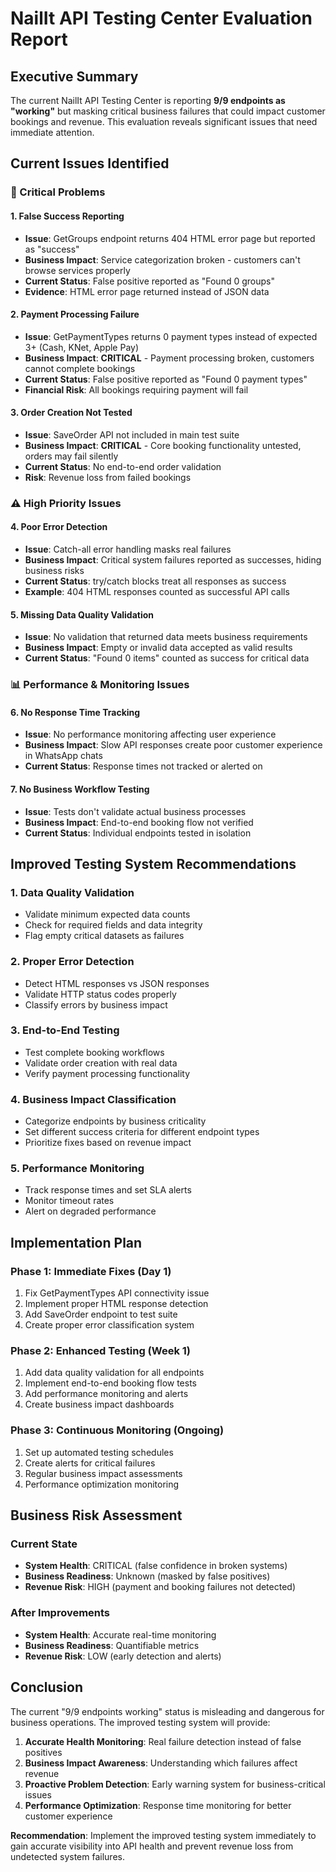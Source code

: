 # NailIt API Testing Center Evaluation Report

## Executive Summary

The current NailIt API Testing Center is reporting **9/9 endpoints as "working"** but masking critical business failures that could impact customer bookings and revenue. This evaluation reveals significant issues that need immediate attention.

## Current Issues Identified

### 🚨 Critical Problems

#### 1. **False Success Reporting**
- **Issue**: GetGroups endpoint returns 404 HTML error page but reported as "success"
- **Business Impact**: Service categorization broken - customers can't browse services properly  
- **Current Status**: False positive reported as "Found 0 groups"
- **Evidence**: HTML error page returned instead of JSON data

#### 2. **Payment Processing Failure**
- **Issue**: GetPaymentTypes returns 0 payment types instead of expected 3+ (Cash, KNet, Apple Pay)
- **Business Impact**: **CRITICAL** - Payment processing broken, customers cannot complete bookings
- **Current Status**: False positive reported as "Found 0 payment types"
- **Financial Risk**: All bookings requiring payment will fail

#### 3. **Order Creation Not Tested**
- **Issue**: SaveOrder API not included in main test suite
- **Business Impact**: **CRITICAL** - Core booking functionality untested, orders may fail silently
- **Current Status**: No end-to-end order validation
- **Risk**: Revenue loss from failed bookings

### ⚠️ High Priority Issues

#### 4. **Poor Error Detection**
- **Issue**: Catch-all error handling masks real failures
- **Business Impact**: Critical system failures reported as successes, hiding business risks
- **Current Status**: try/catch blocks treat all responses as success
- **Example**: 404 HTML responses counted as successful API calls

#### 5. **Missing Data Quality Validation**
- **Issue**: No validation that returned data meets business requirements
- **Business Impact**: Empty or invalid data accepted as valid results
- **Current Status**: "Found 0 items" counted as success for critical data

### 📊 Performance & Monitoring Issues

#### 6. **No Response Time Tracking**
- **Issue**: No performance monitoring affecting user experience
- **Business Impact**: Slow API responses create poor customer experience in WhatsApp chats
- **Current Status**: Response times not tracked or alerted on

#### 7. **No Business Workflow Testing**
- **Issue**: Tests don't validate actual business processes
- **Business Impact**: End-to-end booking flow not verified
- **Current Status**: Individual endpoints tested in isolation

## Improved Testing System Recommendations

### 1. **Data Quality Validation**
- Validate minimum expected data counts
- Check for required fields and data integrity
- Flag empty critical datasets as failures

### 2. **Proper Error Detection**
- Detect HTML responses vs JSON responses
- Validate HTTP status codes properly
- Classify errors by business impact

### 3. **End-to-End Testing**
- Test complete booking workflows
- Validate order creation with real data
- Verify payment processing functionality

### 4. **Business Impact Classification**
- Categorize endpoints by business criticality
- Set different success criteria for different endpoint types
- Prioritize fixes based on revenue impact

### 5. **Performance Monitoring**
- Track response times and set SLA alerts
- Monitor timeout rates
- Alert on degraded performance

## Implementation Plan

### Phase 1: Immediate Fixes (Day 1)
1. Fix GetPaymentTypes API connectivity issue
2. Implement proper HTML response detection
3. Add SaveOrder endpoint to test suite
4. Create proper error classification system

### Phase 2: Enhanced Testing (Week 1)
1. Add data quality validation for all endpoints
2. Implement end-to-end booking flow tests
3. Add performance monitoring and alerts
4. Create business impact dashboards

### Phase 3: Continuous Monitoring (Ongoing)
1. Set up automated testing schedules
2. Create alerts for critical failures
3. Regular business impact assessments
4. Performance optimization monitoring

## Business Risk Assessment

### Current State
- **System Health**: CRITICAL (false confidence in broken systems)
- **Business Readiness**: Unknown (masked by false positives)
- **Revenue Risk**: HIGH (payment and booking failures not detected)

### After Improvements
- **System Health**: Accurate real-time monitoring
- **Business Readiness**: Quantifiable metrics
- **Revenue Risk**: LOW (early detection and alerts)

## Conclusion

The current "9/9 endpoints working" status is misleading and dangerous for business operations. The improved testing system will provide:

1. **Accurate Health Monitoring**: Real failure detection instead of false positives
2. **Business Impact Awareness**: Understanding which failures affect revenue
3. **Proactive Problem Detection**: Early warning system for business-critical issues
4. **Performance Optimization**: Response time monitoring for better customer experience

**Recommendation**: Implement the improved testing system immediately to gain accurate visibility into API health and prevent revenue loss from undetected system failures.